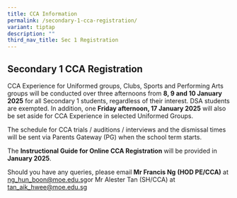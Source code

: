 ```yaml
---
title: CCA Information
permalink: /secondary-1-cca-registration/
variant: tiptap
description: ""
third_nav_title: Sec 1 Registration
---
```

<h2><strong>Secondary 1 CCA Registration</strong>&nbsp;</h2>
<p>CCA Experience for Uniformed groups, Clubs, Sports and Performing Arts
groups will be conducted over three afternoons from <strong>8, 9 and 10 January 2025</strong> for
all Secondary 1 students, regardless of their interest. DSA students are
exempted. In addition, one <strong>Friday afternoon, 17 January 2025</strong> will
also be set aside for CCA Experience in selected Uniformed Groups.&nbsp;</p>
<p>The schedule for CCA trials / auditions / interviews and the dismissal
times will be sent via Parents Gateway (PG) when the school term starts.&nbsp;</p>
<p>The <strong>Instructional Guide for Online CCA Registration</strong> will
be provided in <strong>January 2025</strong>.&nbsp;</p>
<p>Should you have any queries, please email <strong>Mr Francis Ng</strong>  <strong>(HOD PE/CCA)</strong> at
<a href="mailto:ng_hun_boon@moe.edu.sg" rel="noopener noreferrer nofollow" target="_blank">ng_hun_boon@moe.edu.sg</a>or Mr Alester Tan (SH/CCA) at <a href="tan_aik_hwee@moe.edu.sg" rel="noopener nofollow" target="_blank">tan_aik_hwee@moe.edu.sg</a>
</p>
<p>&nbsp;</p>
